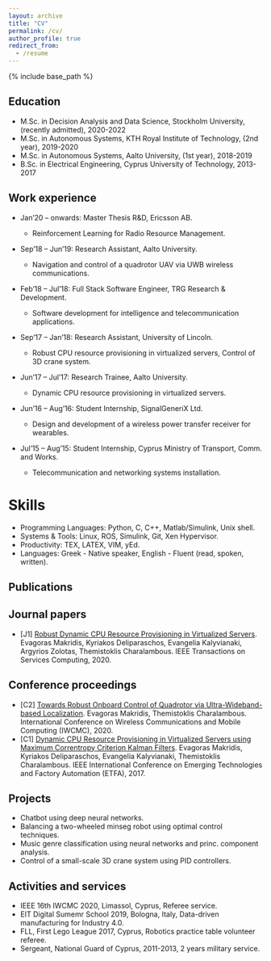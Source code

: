 ```yaml
---
layout: archive
title: "CV"
permalink: /cv/
author_profile: true
redirect_from:
  - /resume
---
```


{% include base_path %}

Education
------
* M.Sc. in Decision Analysis and Data Science, Stockholm University, (recently admitted), 2020-2022
* M.Sc. in Autonomous Systems, KTH Royal Institute of Technology, (2nd year), 2019-2020
* M.Sc. in Autonomous Systems, Aalto University, (1st year), 2018-2019
* B.Sc. in Electrical Engineering, Cyprus University of Technology, 2013-2017

Work experience
------
* Jan’20 – onwards: Master Thesis R&D, Ericsson AB.
  * Reinforcement Learning for Radio Resource Management.

* Sep’18 – Jun’19: Research Assistant, Aalto University.
  * Navigation and control of a quadrotor UAV via UWB wireless communications.

* Feb’18 – Jul’18: Full Stack Software Engineer, TRG Research & Development.
  * Software development for intelligence and telecommunication applications.

* Sep’17 – Jan’18: Research Assistant, University of Lincoln.
  * Robust CPU resource provisioning in virtualized servers, Control of 3D crane system.

* Jun’17 – Jul’17: Research Trainee, Aalto University.
  * Dynamic CPU resource provisioning in virtualized servers.

* Jun’16 – Aug’16: Student Internship, SignalGeneriX Ltd.
  * Design and development of a wireless power transfer receiver for wearables.

* Jul’15 – Aug’15: Student Internship, Cyprus Ministry of Transport, Comm. and Works.
  * Telecommunication and networking systems installation.
  
Skills
======
+ Programming Languages: Python, C, C++, Matlab/Simulink, Unix shell.
+ Systems & Tools: Linux, ROS, Simulink, Git, Xen Hypervisor.
+ Productivity: TEX, LATEX, VIM, yEd.
+ Languages: Greek - Native speaker, English - Fluent (read, spoken, written).

Publications
------
Journal papers
------
* [J1] [Robust Dynamic CPU Resource Provisioning in Virtualized Servers](https://ieeexplore.ieee.org/abstract/document/8960454).
Evagoras Makridis, Kyriakos Deliparaschos, Evangelia Kalyvianaki, Argyrios Zolotas, Themistoklis Charalambous.
IEEE Transactions on Services Computing, 2020.

Conference proceedings
------
* [C2] [Towards Robust Onboard Control of Quadrotor via Ultra-Wideband-based Localization](https://www.researchgate.net/profile/Evagoras_Makridis/publication/341044037_Towards_Robust_Onboard_Control_for_Quadrotors_via_Ultra-Wideband-based_Localization/links/5eaab56192851cb26766e74a/Towards-Robust-Onboard-Control-for-Quadrotors-via-Ultra-Wideband-based-Localization.pdf).
Evagoras Makridis, Themistoklis Charalambous.
International Conference on Wireless Communications and Mobile Computing (IWCMC), 2020.
* [C1] [Dynamic CPU Resource Provisioning in Virtualized Servers using Maximum Correntropy Criterion Kalman Filters](https://ieeexplore.ieee.org/abstract/document/8247677).
Evagoras Makridis, Kyriakos Deliparaschos, Evangelia Kalyvianaki, Themistoklis Charalambous.
IEEE International Conference on Emerging Technologies and Factory Automation (ETFA), 2017.
  
Projects
------
+ Chatbot using deep neural networks.
+ Balancing a two-wheeled minseg robot using optimal control techniques. 
+ Music genre classification using neural networks and princ. component analysis.
+ Control of a small-scale 3D crane system using PID controllers.
  
Activities and services
------
+ IEEE 16th IWCMC 2020, Limassol, Cyprus, Referee service.
+ EIT Digital Sumemr School 2019, Bologna, Italy, Data-driven manufacturing for Industry 4.0.
+ FLL, First Lego League 2017, Cyprus, Robotics practice table volunteer referee.
+ Sergeant, National Guard of Cyprus, 2011-2013, 2 years military service.
